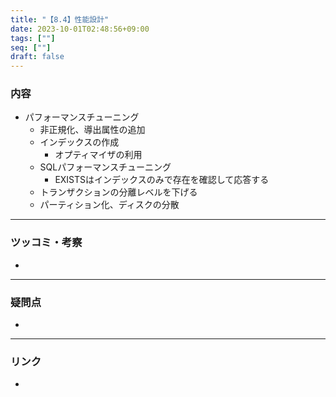 ```yaml
---
title: "【8.4】性能設計"
date: 2023-10-01T02:48:56+09:00
tags: [""]
seq: [""]
draft: false
---
```


### 内容
- パフォーマンスチューニング
  - 非正規化、導出属性の追加
  - インデックスの作成
    - オプティマイザの利用
  - SQLパフォーマンスチューニング
    - EXISTSはインデックスのみで存在を確認して応答する
  - トランザクションの分離レベルを下げる
  - パーティション化、ディスクの分散

---
### ツッコミ・考察
- 

---
### 疑問点
- 


---
### リンク
- 